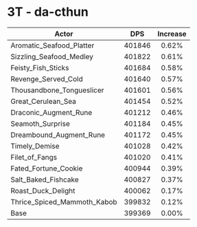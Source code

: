 # 3T - da-cthun
| Actor | DPS | Increase |
|---|:---:|:---:|
|Aromatic_Seafood_Platter|401846|0.62%|
|Sizzling_Seafood_Medley|401822|0.61%|
|Feisty_Fish_Sticks|401684|0.58%|
|Revenge_Served_Cold|401640|0.57%|
|Thousandbone_Tongueslicer|401601|0.56%|
|Great_Cerulean_Sea|401454|0.52%|
|Draconic_Augment_Rune|401212|0.46%|
|Seamoth_Surprise|401184|0.45%|
|Dreambound_Augment_Rune|401172|0.45%|
|Timely_Demise|401028|0.42%|
|Filet_of_Fangs|401020|0.41%|
|Fated_Fortune_Cookie|400944|0.39%|
|Salt_Baked_Fishcake|400827|0.37%|
|Roast_Duck_Delight|400062|0.17%|
|Thrice_Spiced_Mammoth_Kabob|399832|0.12%|
|Base|399369|0.00%|
